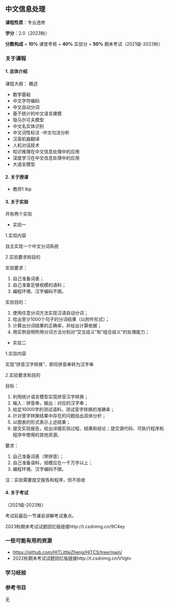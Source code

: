 ## 中文信息处理

**课程性质**：专业选修

**学分**：2.0（2023秋）

**分数构成** = **10%** 课堂考核 + **40%** 实验分 + **50%** 期末考试（2021级-2023秋）


### 关于课程


#### 1. 总体介绍


课程大纲：
概述
- 数学基础
- 中文字符编码
- 中文自动分词
- 基于统计的中文语言建模
- 隐马尔可夫模型
- 中文名实体识别
- 中文词性标注
-中文句法分析
- 汉英机器翻译
- 人机对话技术
- 知识推理在中文信息处理中的应用
- 深度学习在中文信息处理中的应用
- 大语言模型



#### 2. 关于授课

- 教师1 lbp


#### 3. 关于实验

共有两个实验

- 实验一

1.实验内容

自主实现一个中文分词系统

2.实验要求和目的

实验要求：
1. 自己准备词表；
2. 自己准备足够规模的语料；
3. 编程环境、汉字编码不限。

实验目的：
1. 使用任意分词方法实现汉语自动分词；
2. 给出至少1000个句子的分词结果（以附件形式）；
3. 计算出分词结果的正确率，并给出计算依据；
4. 用实例说明所用分词方法分别对“交叉歧义”和“组合歧义”的处理能力；

- 实验二

1.实验内容

实现“拼音汉字转换”，即将拼音串转为汉字串

2.实验要求和目的

目标：
1. 利用统计语言模型实现拼音汉字转换；
2. 输入：拼音串，输出：对应的汉字串；
3. 给定10000字的测试语料，测试音字转换的准确率；
4. 针对音字转换结果中存在的问题给出具体分析；
5. 以图表的形式表示上述结果；
6. 提交实验报告，给出详细实验过程、结果和结论；提交源代码、可执行程序和程序中使用的其他资源。

要求：
1. 自己准备词表（带拼音）；
2. 自己准备语料，规模应在一千万字以上；
3. 编程环境、汉字编码不限。


注：实验需要提交报告和程序，但不验收

#### 4. 关于考试


（2021级-2023秋）

考试前最后一节课会讲解考试重点。

2023秋期末考试试题回忆版链接http://t.csdnimg.cn/9C4ey

### 一些可能有用的资源


- https://github.com/HITLittleZheng/HITCS/tree/main/
- 2022秋期末考试试题回忆版链接http://t.csdnimg.cn/VVgtv

### 学习经验



### 参考书目

无

